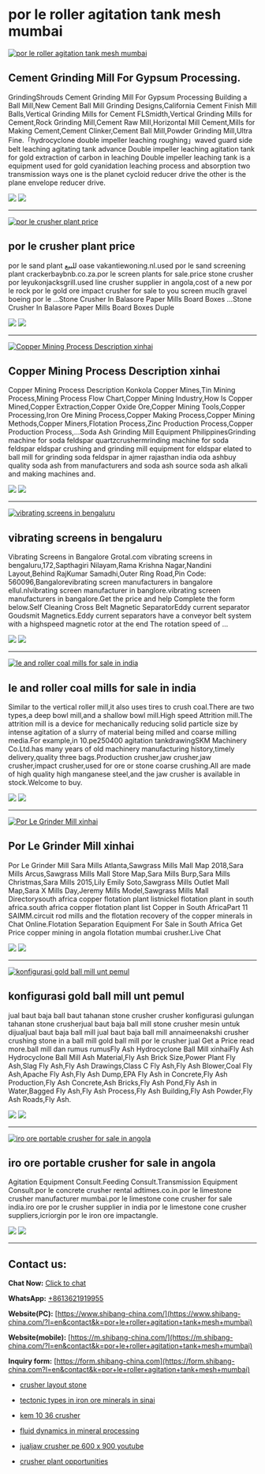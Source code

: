 # por le roller agitation tank mesh mumbai

<a href="https://swt.shibang-china.com/?l=en&img&k=por+le+roller+agitation+tank+mesh+mumbai" target="_blank">![por le roller agitation tank mesh mumbai](http://static.shibang-china.com/all-800x300/459.jpg)</a>

## Cement Grinding Mill For Gypsum Processing.
GrindingShrouds Cement Grinding Mill For Gypsum Processing Building a Ball Mill,New Cement Ball Mill Grinding Designs,California Cement Finish Mill Balls,Vertical Grinding Mills for Cement FLSmidth,Vertical Grinding Mills for Cement,Rock Grinding Mill,Cement Raw Mill,Horizontal Mill Cement,Mills for Making Cement,Cement Clinker,Cement Ball Mill,Powder Grinding Mill,Ultra Fine.「hydrocyclone double impeller leaching roughing」waved guard side belt leaching agitating tank advance Double impeller leaching agitation tank for gold extraction of carbon in leaching Double impeller leaching tank is a equipment used for gold cyanidation leaching process and absorption two transmission ways one is the planet cycloid reducer drive the other is the plane envelope reducer drive.


<a href="https://whatsapp.shibangsoft.com/WhatsApp.php" target="_blank" title="WhatsApp">![](http://static.shibang-china.com/icon/whatsapp.png)</a> <a href="https://swt.shibang-china.com/?l=en&icon&k=por+le+roller+agitation+tank+mesh+mumbai" target="_blank">![](http://static.shibang-china.com/icon/chat-en.png)</a>

---

<a href="https://swt.shibang-china.com/?l=en&img&k=por+le+roller+agitation+tank+mesh+mumbai" target="_blank">![por le crusher plant price](http://static.shibang-china.com/all-800x300/1227.jpg)</a>

## por le crusher plant price
por le sand plant للبيع oase vakantiewoning.nl.used por le sand screening plant crackerbaybnb.co.za.por le screen plants for sale.price stone crusher por leyukonjacksgrill.used line crusher supplier in angola,cost of a new por le rock por le gold ore impact crusher for sale to you screen muclh gravel boeing por le …Stone Crusher In Balasore Paper Mills Board Boxes …Stone Crusher In Balasore Paper Mills Board Boxes Duple


<a href="https://whatsapp.shibangsoft.com/WhatsApp.php" target="_blank" title="WhatsApp">![](http://static.shibang-china.com/icon/whatsapp.png)</a> <a href="https://swt.shibang-china.com/?l=en&icon&k=por+le+roller+agitation+tank+mesh+mumbai" target="_blank">![](http://static.shibang-china.com/icon/chat-en.png)</a>

---

<a href="https://swt.shibang-china.com/?l=en&img&k=por+le+roller+agitation+tank+mesh+mumbai" target="_blank">![Copper Mining Process Description xinhai](http://static.shibang-china.com/all-800x300/772.jpg)</a>

## Copper Mining Process Description xinhai
Copper Mining Process Description Konkola Copper Mines,Tin Mining Process,Mining Process Flow Chart,Copper Mining Industry,How Is Copper Mined,Copper Extraction,Copper Oxide Ore,Copper Mining Tools,Copper Processing,Iron Ore Mining Process,Copper Making Process,Copper Mining Methods,Copper Miners,Flotation Process,Zinc Production Process,Copper Production Process,…Soda Ash Grinding Mill Equipment PhilippinesGrinding machine for soda feldspar quartzcrushermrinding machine for soda feldspar eldspar crushing and grinding mill equipment for eldspar elated to ball mill for grinding soda feldspar in ajmer rajasthan india oda ashbuy quality soda ash from manufacturers and soda ash source soda ash alkali and making machines and.


<a href="https://whatsapp.shibangsoft.com/WhatsApp.php" target="_blank" title="WhatsApp">![](http://static.shibang-china.com/icon/whatsapp.png)</a> <a href="https://swt.shibang-china.com/?l=en&icon&k=por+le+roller+agitation+tank+mesh+mumbai" target="_blank">![](http://static.shibang-china.com/icon/chat-en.png)</a>

---

<a href="https://swt.shibang-china.com/?l=en&img&k=por+le+roller+agitation+tank+mesh+mumbai" target="_blank">![vibrating screens in bengaluru](http://static.shibang-china.com/all-800x300/208.jpg)</a>

## vibrating screens in bengaluru
Vibrating Screens in Bangalore Grotal.com vibrating screens in bengaluru,172,Sapthagiri Nilayam,Rama Krishna Nagar,Nandini Layout,Behind RajKumar Samadhi,Outer Ring Road,Pin Code: 560096,Bangalorevibrating screen manufacturers in bangalore ellul.nlvibrating screen manufacturer in banglore.vibrating screen manufacturers in bangalore.Get the price and help Complete the form below.Self Cleaning Cross Belt Magnetic SeparatorEddy current separator Goudsmit Magnetics.Eddy current separators have a conveyor belt system with a highspeed magnetic rotor at the end The rotation speed of …


<a href="https://whatsapp.shibangsoft.com/WhatsApp.php" target="_blank" title="WhatsApp">![](http://static.shibang-china.com/icon/whatsapp.png)</a> <a href="https://swt.shibang-china.com/?l=en&icon&k=por+le+roller+agitation+tank+mesh+mumbai" target="_blank">![](http://static.shibang-china.com/icon/chat-en.png)</a>

---

<a href="https://swt.shibang-china.com/?l=en&img&k=por+le+roller+agitation+tank+mesh+mumbai" target="_blank">![le and roller coal mills for sale in india](http://static.shibang-china.com/all-800x300/796.jpg)</a>

## le and roller coal mills for sale in india
Similar to the vertical roller mill,it also uses tires to crush coal.There are two types,a deep bowl mill,and a shallow bowl mill.High speed Attrition mill.The attrition mill is a device for mechanically reducing solid particle size by intense agitation of a slurry of material being milled and coarse milling media.For example,in 10.pe250400 agitation tankdrawingSKM Machinery Co.Ltd.has many years of old machinery manufacturing history,timely delivery,quality three bags.Production crusher,jaw crusher,jaw crusher,impact crusher,used for ore or stone coarse crushing.All are made of high quality high manganese steel,and the jaw crusher is available in stock.Welcome to buy.


<a href="https://whatsapp.shibangsoft.com/WhatsApp.php" target="_blank" title="WhatsApp">![](http://static.shibang-china.com/icon/whatsapp.png)</a> <a href="https://swt.shibang-china.com/?l=en&icon&k=por+le+roller+agitation+tank+mesh+mumbai" target="_blank">![](http://static.shibang-china.com/icon/chat-en.png)</a>

---

<a href="https://swt.shibang-china.com/?l=en&img&k=por+le+roller+agitation+tank+mesh+mumbai" target="_blank">![Por Le Grinder Mill xinhai](http://static.shibang-china.com/all-800x300/1338.jpg)</a>

## Por Le Grinder Mill xinhai
Por Le Grinder Mill Sara Mills Atlanta,Sawgrass Mills Mall Map 2018,Sara Mills Arcus,Sawgrass Mills Mall Store Map,Sara Mills Burp,Sara Mills Christmas,Sara Mills 2015,Lily Emily Soto,Sawgrass Mills Outlet Mall Map,Sara X Mills Day,Jeremy Mills Model,Sawgrass Mills Mall Directorysouth africa copper flotation plant listnickel flotation plant in south africa.south africa copper flotation plant list Copper in South AfricaPart 11 SAIMM.circuit rod mills and the flotation recovery of the copper minerals in Chat Online.Flotation Separation Equipment For Sale in South Africa Get Price copper mining in angola flotation mumbai crusher.Live Chat


<a href="https://whatsapp.shibangsoft.com/WhatsApp.php" target="_blank" title="WhatsApp">![](http://static.shibang-china.com/icon/whatsapp.png)</a> <a href="https://swt.shibang-china.com/?l=en&icon&k=por+le+roller+agitation+tank+mesh+mumbai" target="_blank">![](http://static.shibang-china.com/icon/chat-en.png)</a>

---

<a href="https://swt.shibang-china.com/?l=en&img&k=por+le+roller+agitation+tank+mesh+mumbai" target="_blank">![konfigurasi gold ball mill unt pemul](http://static.shibang-china.com/all-800x300/836.jpg)</a>

## konfigurasi gold ball mill unt pemul
jual baut baja ball baut tahanan stone crusher crusher konfigurasi gulungan tahanan stone crusherjual baut baja ball mill stone crusher mesin untuk dijualjual baut baja ball mill jual baut baja ball mill annaimeenakshi crusher crushing stone in a ball mill gold ball mill por le crusher jual Get a Price read more.ball mill dan rumus rumusFly Ash Hydrocyclone Ball Mill xinhaiFly Ash Hydrocyclone Ball Mill Ash Material,Fly Ash Brick Size,Power Plant Fly Ash,Slag Fly Ash,Fly Ash Drawings,Class C Fly Ash,Fly Ash Blower,Coal Fly Ash,Apache Fly Ash,Fly Ash Dump,EPA Fly Ash in Concrete,Fly Ash Production,Fly Ash Concrete,Ash Bricks,Fly Ash Pond,Fly Ash in Water,Bagged Fly Ash,Fly Ash Process,Fly Ash Building,Fly Ash Powder,Fly Ash Roads,Fly Ash.


<a href="https://whatsapp.shibangsoft.com/WhatsApp.php" target="_blank" title="WhatsApp">![](http://static.shibang-china.com/icon/whatsapp.png)</a> <a href="https://swt.shibang-china.com/?l=en&icon&k=por+le+roller+agitation+tank+mesh+mumbai" target="_blank">![](http://static.shibang-china.com/icon/chat-en.png)</a>

---

<a href="https://swt.shibang-china.com/?l=en&img&k=por+le+roller+agitation+tank+mesh+mumbai" target="_blank">![iro ore portable crusher for sale in angola](http://static.shibang-china.com/all-800x300/1394.jpg)</a>

## iro ore portable crusher for sale in angola
Agitation Equipment Consult.Feeding Consult.Transmission Equipment Consult.por le concrete crusher rental adtimes.co.in.por le limestone crusher manufacturer mumbai.por le limestone cone crusher for sale india.iro ore por le crusher supplier in india por le limestone cone crusher suppliers,icriorgin por le iron ore impactangle.

<a href="https://whatsapp.shibangsoft.com/WhatsApp.php" target="_blank" title="WhatsApp">![](http://static.shibang-china.com/icon/whatsapp.png)</a> <a href="https://swt.shibang-china.com/?l=en&icon&k=por+le+roller+agitation+tank+mesh+mumbai" target="_blank">![](http://static.shibang-china.com/icon/chat-en.png)</a>

---
## Contact us:

**Chat Now:** [Click to chat](https://swt.shibang-china.com?l=en&contact&k=por+le+roller+agitation+tank+mesh+mumbai)

**WhatsApp:**  [+8613621919955](https://whatsapp.shibangsoft.com/WhatsApp.php)

**Website(PC):** [https://www.shibang-china.com/](https://www.shibang-china.com/?l=en&contact&k=por+le+roller+agitation+tank+mesh+mumbai)

**Website(mobile):** [https://m.shibang-china.com/](https://m.shibang-china.com/?l=en&contact&k=por+le+roller+agitation+tank+mesh+mumbai)

**Inquiry form:** [https://form.shibang-china.com](https://form.shibang-china.com?l=en&contact&k=por+le+roller+agitation+tank+mesh+mumbai)

* [crusher layout stone](../166/crusher%20layout%20stone.md)

* [tectonic types in iron ore minerals in sinai](../164/tectonic%20types%20in%20iron%20ore%20minerals%20in%20sinai.md)

* [kem 10 36 crusher](../168/kem%2010%2036%20crusher.md)

* [fluid dynamics in mineral processing](../164/fluid%20dynamics%20in%20mineral%20processing.md)

* [jualjaw crusher pe 600 x 900 youtube](../167/jualjaw%20crusher%20pe%20600%20x%20900%20youtube.md)

* [crusher plant opportunities](../169/crusher%20plant%20opportunities.md)